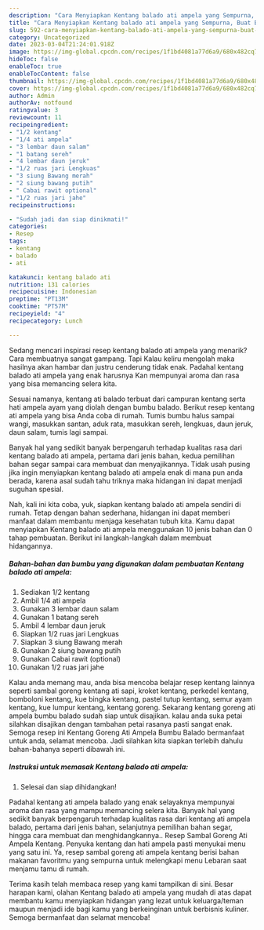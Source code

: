 ```yaml
---
description: "Cara Menyiapkan Kentang balado ati ampela yang Sempurna, Buat Buka Puasa}"
title: "Cara Menyiapkan Kentang balado ati ampela yang Sempurna, Buat Buka Puasa}"
slug: 592-cara-menyiapkan-kentang-balado-ati-ampela-yang-sempurna-buat-buka-puasa
category: Uncategorized
date: 2023-03-04T21:24:01.918Z
image: https://img-global.cpcdn.com/recipes/1f1bd4081a77d6a9/680x482cq70/kentang-balado-ati-ampela-foto-resep-utama.jpg
hideToc: false
enableToc: true
enableTocContent: false
thumbnail: https://img-global.cpcdn.com/recipes/1f1bd4081a77d6a9/680x482cq70/kentang-balado-ati-ampela-foto-resep-utama.jpg
cover: https://img-global.cpcdn.com/recipes/1f1bd4081a77d6a9/680x482cq70/kentang-balado-ati-ampela-foto-resep-utama.jpg
author: Admin
authorAv: notfound
ratingvalue: 3
reviewcount: 11
recipeingredient:
- "1/2 kentang"
- "1/4 ati ampela"
- "3 lembar daun salam"
- "1 batang sereh"
- "4 lembar daun jeruk"
- "1/2 ruas jari Lengkuas"
- "3 siung Bawang merah"
- "2 siung bawang putih"
- " Cabai rawit optional"
- "1/2 ruas jari jahe"
recipeinstructions:

- "Sudah jadi dan siap dinikmati!"
categories:
- Resep
tags:
- kentang
- balado
- ati

katakunci: kentang balado ati 
nutrition: 131 calories
recipecuisine: Indonesian
preptime: "PT13M"
cooktime: "PT57M"
recipeyield: "4"
recipecategory: Lunch

---
```



Sedang mencari inspirasi resep kentang balado ati ampela yang menarik? Cara membuatnya sangat gampang. Tapi Kalau keliru mengolah maka hasilnya akan hambar dan justru cenderung tidak enak. Padahal kentang balado ati ampela yang enak harusnya Kan mempunyai aroma dan rasa yang bisa memancing selera kita.


Sesuai namanya, kentang ati balado terbuat dari campuran kentang serta hati ampela ayam yang diolah dengan bumbu balado. Berikut resep kentang ati ampela yang bisa Anda coba di rumah. Tumis bumbu halus sampai wangi, masukkan santan, aduk rata, masukkan sereh, lengkuas, daun jeruk, daun salam, tumis lagi sampai.

Banyak hal yang sedikit banyak berpengaruh terhadap kualitas rasa dari kentang balado ati ampela, pertama dari jenis bahan, kedua pemilihan bahan segar sampai cara membuat dan menyajikannya. Tidak usah pusing jika ingin menyiapkan kentang balado ati ampela enak di mana pun anda berada, karena asal sudah tahu triknya maka hidangan ini dapat menjadi suguhan spesial.


Nah, kali ini kita coba, yuk, siapkan kentang balado ati ampela sendiri di rumah. Tetap dengan bahan sederhana, hidangan ini dapat memberi manfaat dalam membantu menjaga kesehatan tubuh kita. Kamu dapat menyiapkan Kentang balado ati ampela menggunakan 10 jenis bahan dan 0 tahap pembuatan. Berikut ini langkah-langkah dalam membuat hidangannya.

<!--inarticleads1-->

##### Bahan-bahan dan bumbu yang digunakan dalam pembuatan Kentang balado ati ampela:

1. Sediakan 1/2 kentang
1. Ambil 1/4 ati ampela
1. Gunakan 3 lembar daun salam
1. Gunakan 1 batang sereh
1. Ambil 4 lembar daun jeruk
1. Siapkan 1/2 ruas jari Lengkuas
1. Siapkan 3 siung Bawang merah
1. Gunakan 2 siung bawang putih
1. Gunakan  Cabai rawit (optional)
1. Gunakan 1/2 ruas jari jahe


Kalau anda memang mau, anda bisa mencoba belajar resep kentang lainnya seperti sambal goreng kentang ati sapi, kroket kentang, perkedel kentang, bomboloni kentang, kue bingka kentang, pastel tutup kentang, semur ayam kentang, kue lumpur kentang, kentang goreng. Sekarang kentang goreng ati ampela bumbu balado sudah siap untuk disajikan. kalau anda suka petai silahkan disajikan dengan tambahan petai rasanya pasti sangat enak. Semoga resep ini Kentang Goreng Ati Ampela Bumbu Balado bermanfaat untuk anda, selamat mencoba. Jadi silahkan kita siapkan terlebih dahulu bahan-bahanya seperti dibawah ini. 

<!--inarticleads2-->

##### Instruksi untuk memasak Kentang balado ati ampela:


1. Selesai dan siap dihidangkan!

Padahal kentang ati ampela balado yang enak selayaknya mempunyai aroma dan rasa yang mampu memancing selera kita. Banyak hal yang sedikit banyak berpengaruh terhadap kualitas rasa dari kentang ati ampela balado, pertama dari jenis bahan, selanjutnya pemilihan bahan segar, hingga cara membuat dan menghidangkannya.. Resep Sambal Goreng Ati Ampela Kentang. Penyuka kentang dan hati ampela pasti menyukai menu yang satu ini. Ya, resep sambal goreng ati ampela kentang berisi bahan makanan favoritmu yang sempurna untuk melengkapi menu Lebaran saat menjamu tamu di rumah. 

Terima kasih telah membaca resep yang kami tampilkan di sini. Besar harapan kami, olahan Kentang balado ati ampela yang mudah di atas dapat membantu kamu menyiapkan hidangan yang lezat untuk keluarga/teman maupun menjadi ide bagi kamu yang berkeinginan untuk berbisnis kuliner. Semoga bermanfaat dan selamat mencoba!
